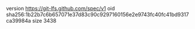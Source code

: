 version https://git-lfs.github.com/spec/v1
oid sha256:1b22b7c6b657071e37d83c90c9297160156e2e9743fc40fc41bd9317ca39984a
size 3438
